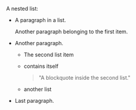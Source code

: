A nested list:

- A paragraph in a list.

    Another paragraph belonging to the first item.

- Another paragraph.

    - The second list item
    - contains itself

        > "A blockquote inside the second list."
    
    - another list

- Last paragraph.
